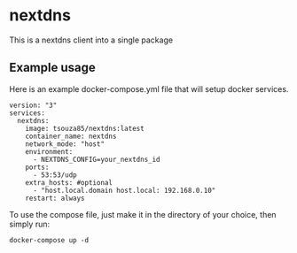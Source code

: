 # nextdns

This is a nextdns client into a single package

## Example usage

Here is an example docker-compose.yml file that will setup docker services.

```
version: "3"
services:
  nextdns:
    image: tsouza85/nextdns:latest
    container_name: nextdns
    network_mode: "host"
    environment:
      - NEXTDNS_CONFIG=your_nextdns_id
    ports:
      - 53:53/udp
    extra_hosts: #optional
      - "host.local.domain host.local: 192.168.0.10"
    restart: always
```

To use the compose file, just make it in the directory of your choice, then simply run:

`docker-compose up -d`
